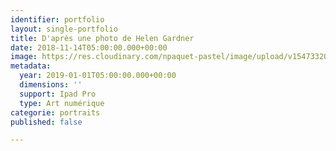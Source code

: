 ```yaml
---
identifier: portfolio
layout: single-portfolio
title: D'après une photo de Helen Gardner
date: 2018-11-14T05:00:00.000+00:00
image: https://res.cloudinary.com/npaquet-pastel/image/upload/v1547332056/49708581_2237769399825628_5222037661878845440_n.jpg
metadata:
  year: 2019-01-01T05:00:00.000+00:00
  dimensions: ''
  support: Ipad Pro
  type: Art numérique
categorie: portraits
published: false

---
```

